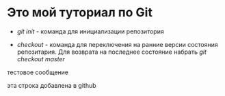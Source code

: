 # Это мой туториал по Git

* *git init* - команда для инициализации репозитория

* *checkout* - команда для переключения на ранние версии состояния репозитария. Для возврата на последнее состояние набрать *git checkout master*

тестовое сообщение

эта строка добавлена в github
